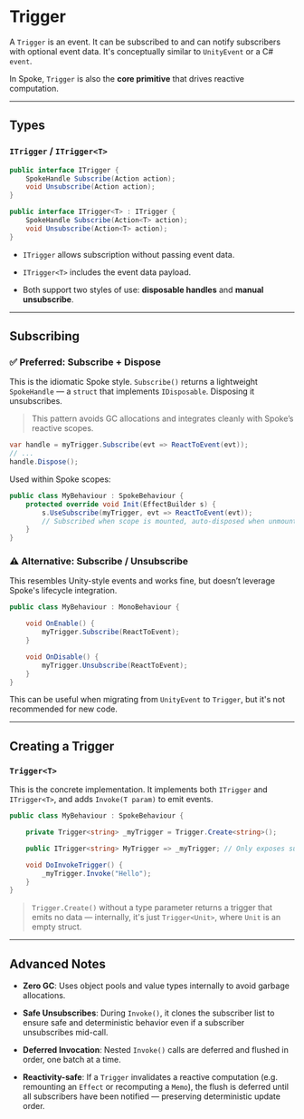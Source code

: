 # Trigger

A `Trigger` is an event. It can be subscribed to and can notify subscribers with optional event data. It's conceptually similar to `UnityEvent` or a C# `event`.

In Spoke, `Trigger` is also the **core primitive** that drives reactive computation.

---

## Types

### `ITrigger` / `ITrigger<T>`

```csharp
public interface ITrigger {
    SpokeHandle Subscribe(Action action);
    void Unsubscribe(Action action);
}

public interface ITrigger<T> : ITrigger {
    SpokeHandle Subscribe(Action<T> action);
    void Unsubscribe(Action<T> action);
}
```

- `ITrigger` allows subscription without passing event data.

- `ITrigger<T>` includes the event data payload.

- Both support two styles of use: **disposable handles** and **manual unsubscribe**.

---

## Subscribing

### ✅ Preferred: Subscribe + Dispose

This is the idiomatic Spoke style. `Subscribe()` returns a lightweight `SpokeHandle` — a `struct` that implements `IDisposable`. Disposing it unsubscribes.

> This pattern avoids GC allocations and integrates cleanly with Spoke’s reactive scopes.

```csharp
var handle = myTrigger.Subscribe(evt => ReactToEvent(evt));
// ...
handle.Dispose();
```

Used within Spoke scopes:

```csharp
public class MyBehaviour : SpokeBehaviour {
    protected override void Init(EffectBuilder s) {
        s.UseSubscribe(myTrigger, evt => ReactToEvent(evt));
        // Subscribed when scope is mounted, auto-disposed when unmounted
    }
}
```

### ⚠️ Alternative: Subscribe / Unsubscribe

This resembles Unity-style events and works fine, but doesn’t leverage Spoke's lifecycle integration.

```csharp
public class MyBehaviour : MonoBehaviour {

    void OnEnable() {
        myTrigger.Subscribe(ReactToEvent);
    }

    void OnDisable() {
        myTrigger.Unsubscribe(ReactToEvent);
    }
}
```

This can be useful when migrating from `UnityEvent` to `Trigger`, but it's not recommended for new code.

---

## Creating a Trigger

### `Trigger<T>`

This is the concrete implementation. It implements both `ITrigger` and `ITrigger<T>`, and adds `Invoke(T param)` to emit events.

```csharp
public class MyBehaviour : SpokeBehaviour {

    private Trigger<string> _myTrigger = Trigger.Create<string>();

    public ITrigger<string> MyTrigger => _myTrigger; // Only exposes subscribe

    void DoInvokeTrigger() {
        _myTrigger.Invoke("Hello");
    }
}
```

> `Trigger.Create()` without a type parameter returns a trigger that emits no data — internally, it's just `Trigger<Unit>`, where `Unit` is an empty struct.

---

## Advanced Notes

- **Zero GC**: Uses object pools and value types internally to avoid garbage allocations.

- **Safe Unsubscribes**: During `Invoke()`, it clones the subscriber list to ensure safe and deterministic behavior even if a subscriber unsubscribes mid-call.

- **Deferred Invocation**: Nested `Invoke()` calls are deferred and flushed in order, one batch at a time.

- **Reactivity-safe**: If a `Trigger` invalidates a reactive computation (e.g. remounting an `Effect` or recomputing a `Memo`), the flush is deferred until all subscribers have been notified — preserving deterministic update order.
